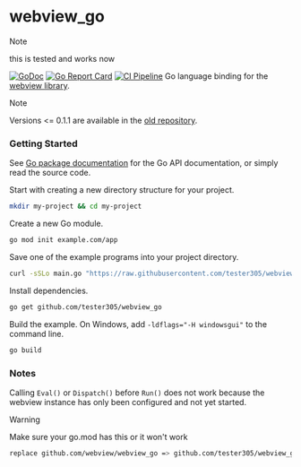 # webview_go
> [!NOTE]
> this is tested and works now


[![GoDoc](https://godoc.org/github.com/tester305/webview_go?status.svg)](https://godoc.org/github.com/tester305/webview_go)
[![Go Report Card](https://goreportcard.com/badge/github.com/tester305/webview_go)](https://goreportcard.com/report/github.com/tester305/webview_go)
[![CI Pipeline](https://github.com/tester305/webview_go/actions/workflows/ci.yaml/badge.svg)](https://github.com/tester305/webview_go/actions/workflows/ci.yaml)
Go language binding for the [webview library][webview].

> [!NOTE]
> Versions <= 0.1.1 are available in the [old repository][webview].

### Getting Started

See [Go package documentation][go-docs] for the Go API documentation, or simply read the source code.

Start with creating a new directory structure for your project.

```bash
mkdir my-project && cd my-project
```

Create a new Go module.

```bash
go mod init example.com/app
```

Save one of the example programs into your project directory.

```bash
curl -sSLo main.go "https://raw.githubusercontent.com/tester305/webview_go/master/examples/basic/main.go"
```

Install dependencies.

```bash
go get github.com/tester305/webview_go
```

Build the example. On Windows, add `-ldflags="-H windowsgui"` to the command line.

```bash
go build
```

### Notes

Calling `Eval()` or `Dispatch()` before `Run()` does not work because the webview instance has only been configured and not yet started.

[go-docs]: https://pkg.go.dev/github.com/tester305/webview_go
[webview]: https://github.com/webview/webview

> [!WARNING]
> Make sure your go.mod has this or it won't work
```bash
replace github.com/webview/webview_go => github.com/tester305/webview_go v0.0.0-20251026164803-91a816e2de3d
```
